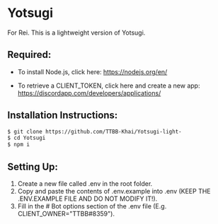 # Yotsugi
For Rei.
This is a lightweight version of Yotsugi.

## Required:
* To install Node.js, click here:
  https://nodejs.org/en/

* To retrieve a CLIENT_TOKEN, click here and create a new app: 
  https://discordapp.com/developers/applications/

## Installation Instructions:
```bash
$ git clone https://github.com/TTBB-Khai/Yotsugi-light-
$ cd Yotsugi
$ npm i
```

## Setting Up:
1. Create a new file called .env in the root folder.
2. Copy and paste the contents of .env.example into .env (KEEP THE .ENV.EXAMPLE FILE AND DO NOT MODIFY IT!).
3. Fill in the # Bot options section of the .env file (E.g. CLIENT_OWNER="TTBB#8359").

